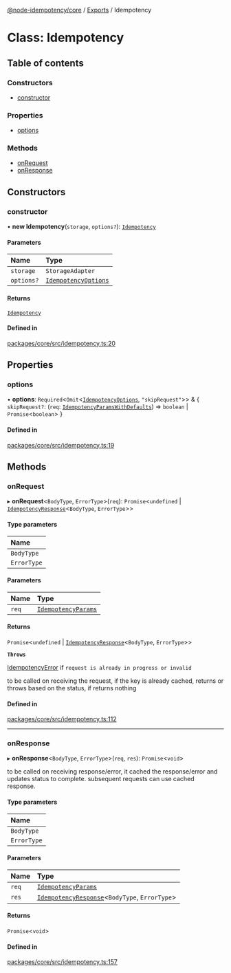 [@node-idempotency/core](../README.md) / [Exports](../modules.md) / Idempotency

# Class: Idempotency

## Table of contents

### Constructors

- [constructor](Idempotency.md#constructor)

### Properties

- [options](Idempotency.md#options)

### Methods

- [onRequest](Idempotency.md#onrequest)
- [onResponse](Idempotency.md#onresponse)

## Constructors

### constructor

• **new Idempotency**(`storage`, `options?`): [`Idempotency`](Idempotency.md)

#### Parameters

| Name | Type |
| :------ | :------ |
| `storage` | `StorageAdapter` |
| `options?` | [`IdempotencyOptions`](../interfaces/IdempotencyOptions.md) |

#### Returns

[`Idempotency`](Idempotency.md)

#### Defined in

[packages/core/src/idempotency.ts:20](https://github.com/mahendraHegde/idempotent-http/blob/865df0d/packages/core/src/idempotency.ts#L20)

## Properties

### options

• **options**: `Required`\<`Omit`\<[`IdempotencyOptions`](../interfaces/IdempotencyOptions.md), ``"skipRequest"``\>\> & \{ `skipRequest?`: (`req`: [`IdempotencyParamsWithDefaults`](../interfaces/IdempotencyParamsWithDefaults.md)) => `boolean` \| `Promise`\<`boolean`\>  }

#### Defined in

[packages/core/src/idempotency.ts:19](https://github.com/mahendraHegde/idempotent-http/blob/865df0d/packages/core/src/idempotency.ts#L19)

## Methods

### onRequest

▸ **onRequest**\<`BodyType`, `ErrorType`\>(`req`): `Promise`\<`undefined` \| [`IdempotencyResponse`](../interfaces/IdempotencyResponse.md)\<`BodyType`, `ErrorType`\>\>

#### Type parameters

| Name |
| :------ |
| `BodyType` |
| `ErrorType` |

#### Parameters

| Name | Type |
| :------ | :------ |
| `req` | [`IdempotencyParams`](../interfaces/IdempotencyParams.md) |

#### Returns

`Promise`\<`undefined` \| [`IdempotencyResponse`](../interfaces/IdempotencyResponse.md)\<`BodyType`, `ErrorType`\>\>

**`Throws`**

[IdempotencyError](IdempotencyError.md) if `request is already in progress or invalid`

to be called on receiving the request, if the key is already cached, returns or throws based on the status, if returns nothing

#### Defined in

[packages/core/src/idempotency.ts:112](https://github.com/mahendraHegde/idempotent-http/blob/865df0d/packages/core/src/idempotency.ts#L112)

___

### onResponse

▸ **onResponse**\<`BodyType`, `ErrorType`\>(`req`, `res`): `Promise`\<`void`\>

to be called on receiving response/error, it cached the response/error and updates status to complete.
subsequent requests can use cached response.

#### Type parameters

| Name |
| :------ |
| `BodyType` |
| `ErrorType` |

#### Parameters

| Name | Type |
| :------ | :------ |
| `req` | [`IdempotencyParams`](../interfaces/IdempotencyParams.md) |
| `res` | [`IdempotencyResponse`](../interfaces/IdempotencyResponse.md)\<`BodyType`, `ErrorType`\> |

#### Returns

`Promise`\<`void`\>

#### Defined in

[packages/core/src/idempotency.ts:157](https://github.com/mahendraHegde/idempotent-http/blob/865df0d/packages/core/src/idempotency.ts#L157)
